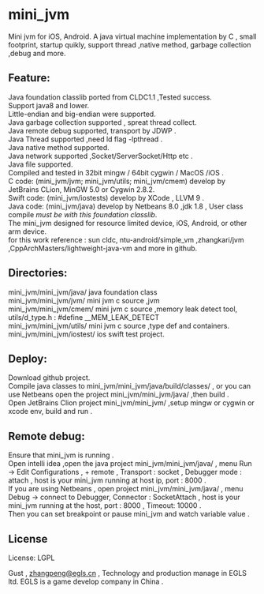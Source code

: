 # mini_jvm

  Mini jvm for iOS, Android. A java virtual machine implementation by C , small footprint, startup quikly, support thread ,native method, garbage collection ,debug and more.
  
## Feature:  

  Java foundation classlib ported from CLDC1.1 ,Tested success.  
  Support java8 and lower.  
  Little-endian and big-endian were supported.   
  Java garbage collection supported , spreat thread collect.   
  Java remote debug supported, transport by JDWP .  
  Java Thread supported ,need ld flag -lpthread .  
  Java native method supported.  
  Java network supported ,Socket/ServerSocket/Http etc .  
  Java file supported.  
  Compiled and tested in 32bit mingw / 64bit cygwin / MacOS /iOS .   
  C code: (mini_jvm/jvm; mini_jvm/utils; mini_jvm/cmem) develop by JetBrains CLion, MinGW 5.0 or Cygwin 2.8.2.  
  Swift code: (mini_jvm/iostests) develop by XCode , LLVM 9 .  
  Java code: (mini_jvm/java) develop by Netbeans 8.0 ,jdk 1.8 , User class compile *must be with this foundation classlib*.  
  The mini_jvm designed for resource limited device, iOS, Android, or other arm device.  
  for this work reference : sun cldc, ntu-android/simple_vm ,zhangkari/jvm ,CppArchMasters/lightweight-java-vm and more in github.   
  
## Directories:  
  mini_jvm/mini_jvm/java/                              	java foundation class  
  mini_jvm/mini_jvm/jvm/                               	mini jvm c source ,jvm   
  mini_jvm/mini_jvm/cmem/                              	mini jvm c source ,memory leak detect tool, utils/d_type.h : #define __MEM_LEAK_DETECT     
  mini_jvm/mini_jvm/utils/                             	mini jvm c source ,type def and containers.    
  mini_jvm/mini_jvm/iostest/                           	ios swift test project.      
  
  
  
## Deploy:  
  Download github project.  
  Compile java classes to  mini_jvm/mini_jvm/java/build/classes/ , or you can use Netbeans open the project mini_jvm/mini_jvm/java/ ,then build .  
  Open JetBrains Clion project mini_jvm/mini_jvm/ ,setup mingw or cygwin or xcode env, build and run .  
  
  
## Remote debug:  
  Ensure that mini_jvm is running .  
  Open intelli idea ,open the java project mini_jvm/mini_jvm/java/ , menu Run -> Edit Configurations , + remote , Transport : socket , Debugger mode : attach , host is your mini_jvm running at host ip, port : 8000 .  
  If you are using Netbeans , open project mini_jvm/mini_jvm/java/ ,  menu Debug -> connect to Debugger, Connector : SocketAttach , host is your mini_jvm running at the host, port : 8000 , Timeout: 10000 .  
  Then you can set breakpoint or pause mini_jvm and watch variable value .  
  
  
  
## License
License:	LGPL


Gust , zhangpeng@egls.cn , Technology and production manage in EGLS ltd. EGLS is a game develop company in China .